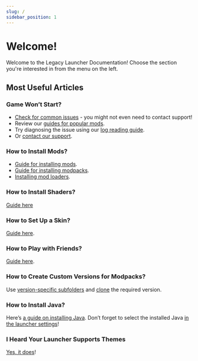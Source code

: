 ```yaml
---
slug: /
sidebar_position: 1
---
```

# Welcome!
Welcome to the Legacy Launcher Documentation! Choose the section you're interested in from the menu on the left.

## Most Useful Articles
### Game Won’t Start?
* [Check for common issues](./troubleshooting/common) - you might not even need to contact support!
* Review our [guides for popular mods](./mod-specific).
* Try diagnosing the issue using our [log reading guide](./troubleshooting/self-repair).
* Or [contact our support](./support/game).

### How to Install Mods?
* [Guide for installing mods](./mods/installation).
* [Guide for installing modpacks](./mods/modpacks).
* [Installing mod loaders](./tags/modloader).

### How to Install Shaders?
[Guide here](./faq/shaders)

### How to Set Up a Skin?
[Guide here](./faq/skins).

### How to Play with Friends?
[Guide here](./faq/multiplayer).

### How to Create Custom Versions for Modpacks?
Use [version-specific subfolders](./launcher/subfolders) and [clone](./faq/custom-versions) the required version.

### How to Install Java?
Here’s [a guide on installing Java](./faq/java). Don’t forget to select the installed Java [in the launcher settings](./launcher/settings#java)!

### I Heard Your Launcher Supports Themes
[Yes, it does](./launcher/customization#flatlaf)!
